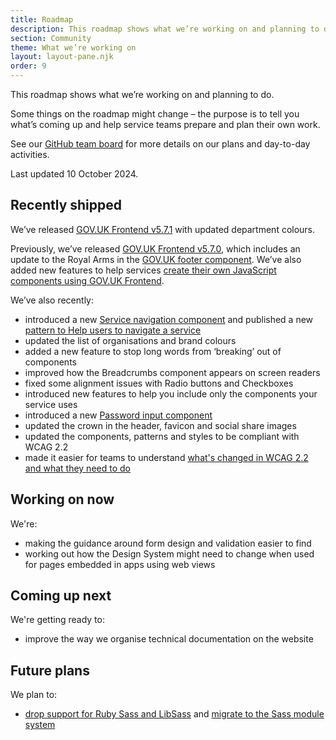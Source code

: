 ```yaml
---
title: Roadmap
description: This roadmap shows what we’re working on and planning to do.
section: Community
theme: What we’re working on
layout: layout-pane.njk
order: 9
---
```


This roadmap shows what we’re working on and planning to do.

Some things on the roadmap might change – the purpose is to tell you what’s coming up and help service teams prepare and plan their own work.

See our [GitHub team board](https://github.com/orgs/alphagov/projects/53) for more details on our plans and day-to-day activities.

Last updated 10 October 2024.

## Recently shipped

We’ve released [GOV.UK Frontend v5.7.1](https://github.com/alphagov/govuk-frontend/releases/tag/v5.7.1) with updated department colours.

Previously, we’ve released [GOV.UK Frontend v5.7.0](https://github.com/alphagov/govuk-frontend/releases/tag/v5.7.0), which includes an update to the Royal Arms in the [GOV.UK footer component](/components/footer/). We’ve also added new features to help services [create their own JavaScript components using GOV.UK Frontend](https://frontend.design-system.service.gov.uk/building-your-own-javascript-components/).

We’ve also recently:

- introduced a new [Service navigation component](/components/service-navigation/) and published a new [pattern to Help users to navigate a service](/patterns/navigate-a-service)
- updated the list of organisations and brand colours
- added a new feature to stop long words from ‘breaking’ out of components
- improved how the Breadcrumbs component appears on screen readers
- fixed some alignment issues with Radio buttons and Checkboxes
- introduced new features to help you include only the components your service uses
- introduced a new [Password input component](/components/password-input/)
- updated the crown in the header, favicon and social share images
- updated the components, patterns and styles to be compliant with WCAG 2.2
- made it easier for teams to understand [what's changed in WCAG 2.2 and what they need to do](/accessibility/wcag-2.2)

## Working on now

We're:

- making the guidance around form design and validation easier to find
- working out how the Design System might need to change when used for pages embedded in apps using web views

## Coming up next

We're getting ready to:

- improve the way we organise technical documentation on the website

## Future plans

We plan to:

- [drop support for Ruby Sass and LibSass](https://github.com/alphagov/govuk-frontend/issues/2637) and [migrate to the Sass module system](https://github.com/alphagov/govuk-frontend/issues/1791)
